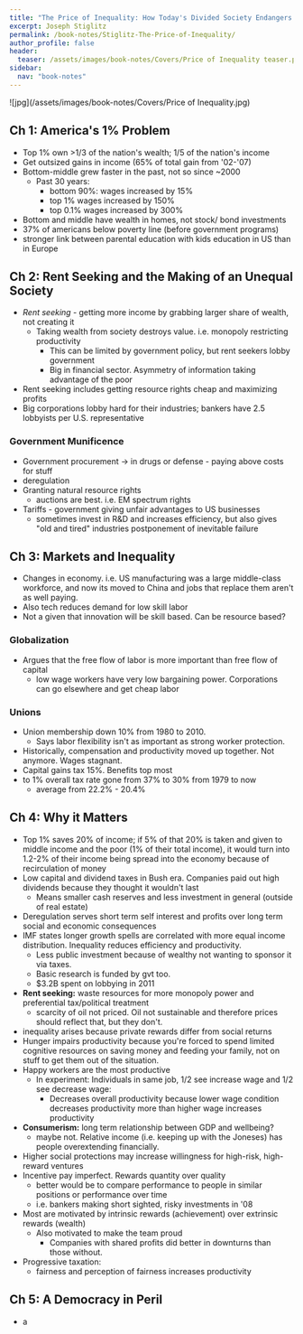 ```yaml
---
title: "The Price of Inequality: How Today's Divided Society Endangers our Future"
excerpt: Joseph Stiglitz
permalink: /book-notes/Stiglitz-The-Price-of-Inequality/
author_profile: false
header:
  teaser: /assets/images/book-notes/Covers/Price of Inequality teaser.png
sidebar:
  nav: "book-notes"
---
```


![jpg](/assets/images/book-notes/Covers/Price of Inequality.jpg)

## Ch 1: America's 1% Problem

- Top 1% own >1/3 of the nation's wealth; 1/5 of the nation's income
- Get outsized gains in income (65% of total gain from '02-'07)
- Bottom-middle grew faster in the past, not so since ~2000
  - Past 30 years:
    - bottom 90%: wages increased by 15%
    - top 1% wages increased by 150%
    - top 0.1% wages increased by 300%
- Bottom and middle have wealth in homes, not stock/ bond investments
- 37% of americans below poverty line (before government programs)
- stronger link between parental education with kids education in US than in Europe

## Ch 2: Rent Seeking and the Making of an Unequal Society

- _Rent seeking_ - getting more income by grabbing larger share of wealth, not creating it
  - Taking wealth from society destroys value. i.e. monopoly restricting productivity
    - This can be limited by government policy, but rent seekers lobby government
    - Big in financial sector. Asymmetry of information taking advantage of the poor
- Rent seeking includes getting resource rights cheap and maximizing profits
- Big corporations lobby hard for their industries; bankers have 2.5 lobbyists per U.S. representative

### Government Munificence

- Government procurement -> in drugs or defense - paying above costs for stuff
- deregulation
- Granting natural resource rights
  - auctions are best. i.e. EM spectrum rights
- Tariffs - government giving unfair advantages to US businesses
  - sometimes invest in R&D and increases efficiency, but also gives "old and tired" industries postponement of inevitable failure

## Ch 3: Markets and Inequality

- Changes in economy. i.e. US manufacturing was a large middle-class workforce, and now its moved to China and jobs that replace them aren't as well paying.
- Also tech reduces demand for low skill labor
- Not a given that innovation will be skill based. Can be resource based?

### Globalization

- Argues that the free flow of labor is more important than free flow of capital
  - low wage workers have very low bargaining power. Corporations can go elsewhere and get cheap labor

### Unions

- Union membership down 10% from 1980 to 2010.
  - Says labor flexibility isn't as important as strong worker protection.
- Historically, compensation and productivity moved up together. Not anymore. Wages stagnant.
- Capital gains tax 15%. Benefits top most
- to 1% overall tax rate gone from 37% to 30% from 1979 to now
  - average from 22.2% - 20.4%

## Ch 4: Why it Matters

- Top 1% saves 20% of income; if 5% of that 20% is taken and given to middle income and the poor (1% of their total income), it would turn into 1.2-2% of their income being spread into the economy because of recirculation of money
- Low capital and dividend taxes in Bush era. Companies paid out high dividends because they thought it wouldn't last
  - Means smaller cash reserves and less investment in general (outside of real estate)
- Deregulation serves short term self interest and profits over long term social and economic consequences
- IMF states longer growth spells are correlated with more equal income distribution. Inequality reduces efficiency and productivity.
  - Less public investment because of wealthy not wanting to sponsor it via taxes.
  - Basic research is funded by gvt too.
  - $3.2B spent on lobbying in 2011
- **Rent seeking:**  waste resources for more monopoly power and preferential tax/political treatment
  - scarcity of oil not priced. Oil not sustainable and therefore prices should reflect that, but they don't.
- inequality arises because private rewards differ from social returns
- Hunger impairs productivity because you're forced to spend limited cognitive resources on saving money and feeding your family, not on stuff to get them out of the situation.
- Happy workers are the most productive
  - In experiment: Individuals in same job, 1/2 see increase wage and 1/2 see decrease wage:
    - Decreases overall productivity because lower wage condition decreases productivity more than higher wage increases productivity
- **Consumerism:** long term relationship between GDP and wellbeing?
  - maybe not. Relative income (i.e. keeping up with the Joneses) has people overextending financially.
- Higher social protections may increase willingness for high-risk, high-reward ventures
- Incentive pay imperfect. Rewards quantity over quality
  - better would be to compare performance to people in similar positions or performance over time
  - i.e. bankers making short sighted, risky investments in '08
- Most are motivated by intrinsic rewards (achievement) over extrinsic rewards (wealth)
  - Also motivated to make the team proud
    - Companies with shared profits did better in downturns than those without.
- Progressive taxation:
  - fairness and perception of fairness increases productivity

## Ch 5: A Democracy in Peril

- a

